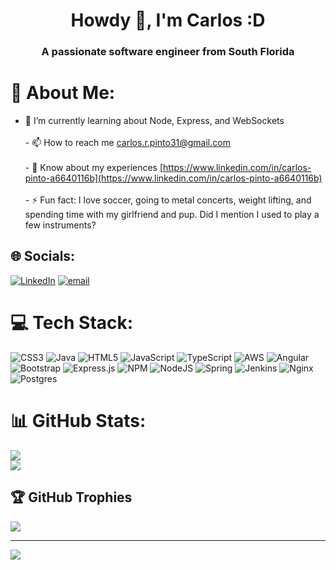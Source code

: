 <h1 align="center">Howdy 👋, I'm Carlos :D</h1>
<h3 align="center">A passionate software engineer from South Florida</h3>

# 💫 About Me:
- 🌱 I’m currently learning about Node, Express, and WebSockets<br><br>- 📫 How to reach me carlos.r.pinto31@gmail.com<br><br>- 📄 Know about my experiences [https://www.linkedin.com/in/carlos-pinto-a6640116b](https://www.linkedin.com/in/carlos-pinto-a6640116b)<br><br>- ⚡ Fun fact: I love soccer, going to metal concerts, weight lifting, and spending time with my girlfriend and pup. Did I mention I used to play a few instruments?


## 🌐 Socials:
[![LinkedIn](https://img.shields.io/badge/LinkedIn-%230077B5.svg?logo=linkedin&logoColor=white)](https://linkedin.com/in/carlos-pinto-a6640116b) [![email](https://img.shields.io/badge/Email-D14836?logo=gmail&logoColor=white)](mailto:carlos.r.pinto31@gmail.com) 

# 💻 Tech Stack:
![CSS3](https://img.shields.io/badge/css3-%231572B6.svg?style=flat&logo=css3&logoColor=white) ![Java](https://img.shields.io/badge/java-%23ED8B00.svg?style=flat&logo=openjdk&logoColor=white) ![HTML5](https://img.shields.io/badge/html5-%23E34F26.svg?style=flat&logo=html5&logoColor=white) ![JavaScript](https://img.shields.io/badge/javascript-%23323330.svg?style=flat&logo=javascript&logoColor=%23F7DF1E) ![TypeScript](https://img.shields.io/badge/typescript-%23007ACC.svg?style=flat&logo=typescript&logoColor=white) ![AWS](https://img.shields.io/badge/AWS-%23FF9900.svg?style=flat&logo=amazon-aws&logoColor=white) ![Angular](https://img.shields.io/badge/angular-%23DD0031.svg?style=flat&logo=angular&logoColor=white) ![Bootstrap](https://img.shields.io/badge/bootstrap-%238511FA.svg?style=flat&logo=bootstrap&logoColor=white) ![Express.js](https://img.shields.io/badge/express.js-%23404d59.svg?style=flat&logo=express&logoColor=%2361DAFB) ![NPM](https://img.shields.io/badge/NPM-%23CB3837.svg?style=flat&logo=npm&logoColor=white) ![NodeJS](https://img.shields.io/badge/node.js-6DA55F?style=flat&logo=node.js&logoColor=white) ![Spring](https://img.shields.io/badge/spring-%236DB33F.svg?style=flat&logo=spring&logoColor=white) ![Jenkins](https://img.shields.io/badge/jenkins-%232C5263.svg?style=flat&logo=jenkins&logoColor=white) ![Nginx](https://img.shields.io/badge/nginx-%23009639.svg?style=flat&logo=nginx&logoColor=white) ![Postgres](https://img.shields.io/badge/postgres-%23316192.svg?style=flat&logo=postgresql&logoColor=white)
# 📊 GitHub Stats:
![](https://nirzak-streak-stats.vercel.app/?user=carlospinto8&theme=synthwave&hide_border=false)<br/>
![](https://github-readme-stats.vercel.app/api/top-langs/?username=carlospinto8&theme=synthwave&hide_border=false&include_all_commits=true&count_private=false&layout=compact)

## 🏆 GitHub Trophies
![](https://github-profile-trophy.vercel.app/?username=carlospinto8&theme=radical&no-frame=false&no-bg=true&margin-w=4)

---
[![](https://visitcount.itsvg.in/api?id=carlospinto8&icon=2&color=9)](https://visitcount.itsvg.in)

<!-- Proudly created with GPRM ( https://gprm.itsvg.in ) -->
